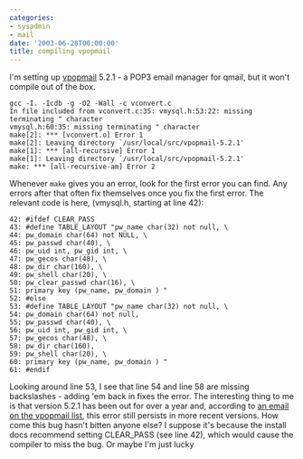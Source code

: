 ```yaml
---
categories:
- sysadmin
- mail
date: '2003-06-28T00:00:00'
title: compiling vpopmail
---
```



I'm setting up [vpopmail](http://inter7.com/vpopmail.html) 5.2.1 - a POP3 email manager for qmail, but it won't compile out of the box.

    gcc -I. -Icdb -g -O2 -Wall -c vconvert.c 
    In file included from vconvert.c:35: vmysql.h:53:22: missing terminating " character 
    vmysql.h:60:35: missing terminating " character 
    make[2]: *** [vconvert.o] Error 1 
    make[2]: Leaving directory `/usr/local/src/vpopmail-5.2.1' 
    make[1]: *** [all-recursive] Error 1 
    make[1]: Leaving directory `/usr/local/src/vpopmail-5.2.1' 
    make: *** [all-recursive-am] Error 2 

Whenever `make` gives you an error, look for the first error you can find. Any errors after that often fix themselves once you fix the first error.  The relevant code is here, (vmysql.h, starting at line 42):

    42: #ifdef CLEAR_PASS 
    43: #define TABLE_LAYOUT "pw_name char(32) not null, \ 
    44: pw_domain char(64) not NULL, \ 
    45: pw_passwd char(40), \ 
    46: pw_uid int, pw_gid int, \ 
    47: pw_gecos char(48), \ 
    48: pw_dir char(160), \ 
    49: pw_shell char(20), \ 
    50: pw_clear_passwd char(16), \ 
    51: primary key (pw_name, pw_domain ) " 
    52: #else 
    53: #define TABLE_LAYOUT "pw_name char(32) not null, \ 
    54: pw_domain char(64) not null, 
    55: pw_passwd char(40), \ 
    56: pw_uid int, pw_gid int, \ 
    57: pw_gecos char(48), \ 
    58: pw_dir char(160), 
    59: pw_shell char(20), \ 
    60: primary key (pw_name, pw_domain ) " 
    61: #endif

Looking around line 53, I see that line 54 and line 58 are missing backslashes - adding 'em back in fixes the error. The interesting thing to me is that version 5.2.1 has been out for over a year and, according to [an email on the vpopmail list](http://www.mail-archive.com/vchkpw@inter7.com/msg12238.html), this error still persists in more recent versions. How come this bug hasn't bitten anyone else? I suppose it's because the install docs recommend setting CLEAR_PASS (see line 42), which would cause the compiler to miss the bug. Or maybe I'm just lucky
